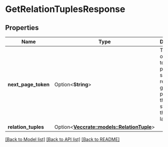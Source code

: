 # GetRelationTuplesResponse

## Properties

Name | Type | Description | Notes
------------ | ------------- | ------------- | -------------
**next_page_token** | Option<**String**> | The opaque token to provide in a subsequent request to get the next page. It is the empty string iff this is the last page. | [optional]
**relation_tuples** | Option<[**Vec<crate::models::RelationTuple>**](relationTuple.md)> |  | [optional]

[[Back to Model list]](../README.md#documentation-for-models) [[Back to API list]](../README.md#documentation-for-api-endpoints) [[Back to README]](../README.md)


